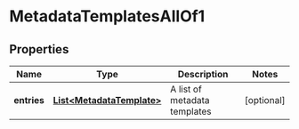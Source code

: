 

# MetadataTemplatesAllOf1


## Properties

| Name | Type | Description | Notes |
|------------ | ------------- | ------------- | -------------|
|**entries** | [**List&lt;MetadataTemplate&gt;**](MetadataTemplate.md) | A list of metadata templates |  [optional] |



